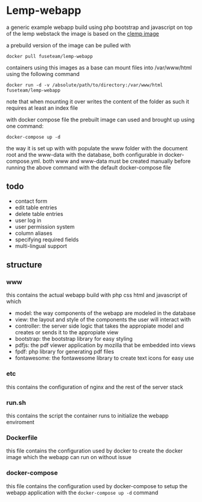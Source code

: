 # Lemp-webapp
a generic example webapp build using php bootstrap and javascript on top of the lemp webstack
the image is based on the [clemp image](https://github.com/fuseteam/docker-centos-lemp)

a prebuild version of the image can be pulled with
```
docker pull fuseteam/lemp-webapp
```
containers using this images as a base can mount files into /var/www/html using the following command
```
docker run -d -v /absolute/path/to/directory:/var/www/html fuseteam/lemp-webapp
```
note that when mounting it over writes the content of the folder as such it requires at least an index file

with docker compose file the prebuilt image can used and brought up using one command:
```
docker-compose up -d
```
the way it is set up with with populate the www folder with the document root and the www-data with the database, both configurable in docker-compose.yml. both www and www-data must be created manually before running the above command with the default docker-compose file

## todo
- contact form
- edit table entries
- delete table entries
- user log in
- user permission system
- column aliases
- specifying required fields
- multi-lingual support

## structure
### www
this contains the actual webapp build with php css html and javascript
of which
- model: the way components of the webapp are modeled in the database
- view: the layout and style of the components the user will interact with
- controller: the server side logic that takes the appropiate model and creates or sends it to the appropiate view
- bootstrap: the bootstrap library for easy styling
- pdfjs: the pdf viewer application by mozilla that be embedded into views
- fpdf: php library for generating pdf files
- fontawesome: the fontawesome library to create text icons for easy use
### etc
this contains the configuration of nginx and the rest of the server stack
### run.sh
this contains the script the container runs to initialize the webapp enviroment
### Dockerfile
this file contains the configuration used by docker to create the docker image which the webapp can run on without issue
### docker-compose
this file contains the configuration used by docker-compose to setup the webapp application with the `docker-compose up -d` command
